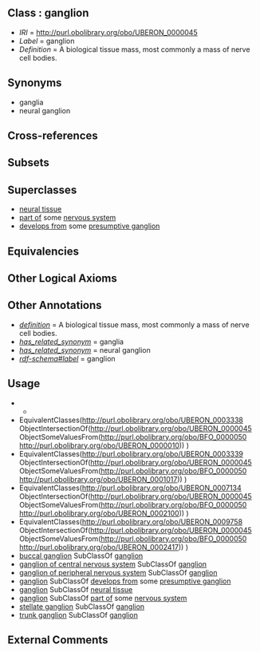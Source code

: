 
## Class : ganglion

 * *IRI* = http://purl.obolibrary.org/obo/UBERON_0000045
 * *Label* = ganglion
 * *Definition* = A biological tissue mass, most commonly a mass of nerve cell bodies.

## Synonyms

 * ganglia
 * neural ganglion

## Cross-references


## Subsets


## Superclasses

 * [neural tissue](../../UBERON/14/UBERON_0003714.md)
 * [part of](../../BFO/50/BFO_0000050.md) some [nervous system](../../UBERON/16/UBERON_0001016.md)
 * [develops from](../../RO/02/RO_0002202.md) some [presumptive ganglion](../../UBERON/69/UBERON_0003869.md)

## Equivalencies


## Other Logical Axioms


## Other Annotations

 * *[definition](../../IAO/15/IAO_0000115.md)* = A biological tissue mass, most commonly a mass of nerve cell bodies.
 * *[has_related_synonym](../../ym/oboInOwl#hasRelatedSynonym.md)* = ganglia
 * *[has_related_synonym](../../ym/oboInOwl#hasRelatedSynonym.md)* = neural ganglion
 * *[rdf-schema#label](../../el/rdf-schema#label.md)* = ganglion

## Usage

 * -
 * EquivalentClasses(<http://purl.obolibrary.org/obo/UBERON_0003338> ObjectIntersectionOf(<http://purl.obolibrary.org/obo/UBERON_0000045> ObjectSomeValuesFrom(<http://purl.obolibrary.org/obo/BFO_0000050> <http://purl.obolibrary.org/obo/UBERON_0000010>)) )
 * EquivalentClasses(<http://purl.obolibrary.org/obo/UBERON_0003339> ObjectIntersectionOf(<http://purl.obolibrary.org/obo/UBERON_0000045> ObjectSomeValuesFrom(<http://purl.obolibrary.org/obo/BFO_0000050> <http://purl.obolibrary.org/obo/UBERON_0001017>)) )
 * EquivalentClasses(<http://purl.obolibrary.org/obo/UBERON_0007134> ObjectIntersectionOf(<http://purl.obolibrary.org/obo/UBERON_0000045> ObjectSomeValuesFrom(<http://purl.obolibrary.org/obo/BFO_0000050> <http://purl.obolibrary.org/obo/UBERON_0002100>)) )
 * EquivalentClasses(<http://purl.obolibrary.org/obo/UBERON_0009758> ObjectIntersectionOf(<http://purl.obolibrary.org/obo/UBERON_0000045> ObjectSomeValuesFrom(<http://purl.obolibrary.org/obo/BFO_0000050> <http://purl.obolibrary.org/obo/UBERON_0002417>)) )
 * [buccal ganglion](../../CEPH/72/CEPH_0001072.md) SubClassOf [ganglion](../../UBERON/45/UBERON_0000045.md)
 * [ganglion of central nervous system](../../UBERON/39/UBERON_0003339.md) SubClassOf [ganglion](../../UBERON/45/UBERON_0000045.md)
 * [ganglion of peripheral nervous system](../../UBERON/38/UBERON_0003338.md) SubClassOf [ganglion](../../UBERON/45/UBERON_0000045.md)
 * [ganglion](../../UBERON/45/UBERON_0000045.md) SubClassOf [develops from](../../RO/02/RO_0002202.md) some [presumptive ganglion](../../UBERON/69/UBERON_0003869.md)
 * [ganglion](../../UBERON/45/UBERON_0000045.md) SubClassOf [neural tissue](../../UBERON/14/UBERON_0003714.md)
 * [ganglion](../../UBERON/45/UBERON_0000045.md) SubClassOf [part of](../../BFO/50/BFO_0000050.md) some [nervous system](../../UBERON/16/UBERON_0001016.md)
 * [stellate ganglion](../../CEPH/43/CEPH_0000243.md) SubClassOf [ganglion](../../UBERON/45/UBERON_0000045.md)
 * [trunk ganglion](../../UBERON/34/UBERON_0007134.md) SubClassOf [ganglion](../../UBERON/45/UBERON_0000045.md)

## External Comments

